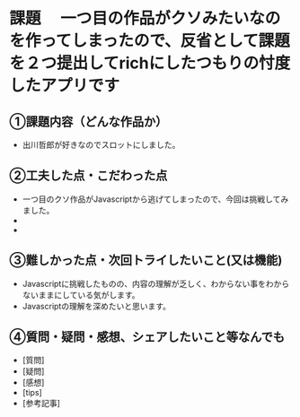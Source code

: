 # 課題　 一つ目の作品がクソみたいなのを作ってしまったので、反省として課題を２つ提出してrichにしたつもりの忖度したアプリです

## ①課題内容（どんな作品か）
- 出川哲郎が好きなのでスロットにしました。

## ②工夫した点・こだわった点
- 一つ目のクソ作品がJavascriptから逃げてしまったので、今回は挑戦してみました。
- 
- 

## ③難しかった点・次回トライしたいこと(又は機能)
- Javascriptに挑戦したものの、内容の理解が乏しく、わからない事をわからないままにしている気がします。
- Javascriptの理解を深めたいと思います。

## ④質問・疑問・感想、シェアしたいこと等なんでも
- [質問]
- [疑問]
- [感想]
- [tips]
- [参考記事]
